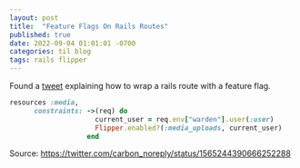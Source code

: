 ```yaml
---
layout: post
title:  "Feature Flags On Rails Routes"
published: true
date: 2022-09-04 01:01:01 -0700
categories: til blog 
tags: rails flipper
---
```


Found a [tweet](https://twitter.com/julian_rubisch/status/1565244598204645376) explaining how to wrap a rails route with a feature flag. 




```ruby 
resources :media,
      constraints: ->(req) do
                     current_user = req.env["warden"].user(:user)
                     Flipper.enabled?(:media_uploads, current_user)
                   end
```

Source: https://twitter.com/carbon_noreply/status/1565244390666252288